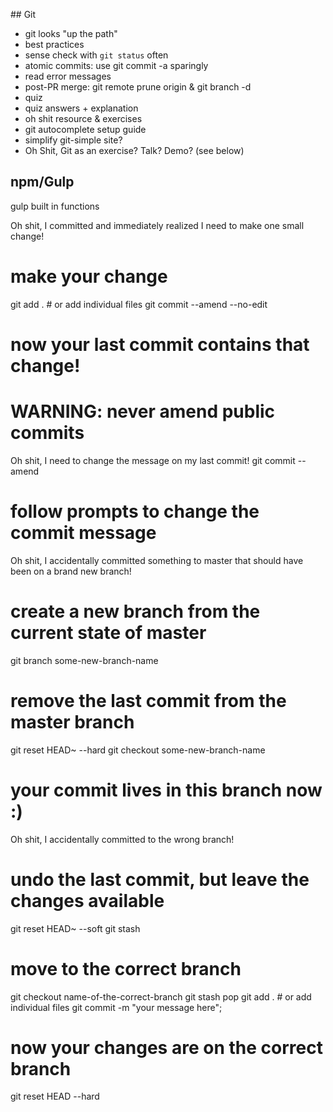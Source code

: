 ## Git
- git looks "up the path"
- best practices
- sense check with `git status` often
- atomic commits: use git commit -a sparingly
- read error messages
- post-PR merge: git remote prune origin & git branch -d
- quiz
- quiz answers + explanation
- oh shit resource & exercises
- git autocomplete setup guide
- simplify git-simple site?
- Oh Shit, Git as an exercise? Talk? Demo? (see below)

## npm/Gulp

gulp built in functions

Oh shit, I committed and immediately realized I need to make one small change!
# make your change
git add . # or add individual files
git commit --amend --no-edit
# now your last commit contains that change!
# WARNING: never amend public commits


Oh shit, I need to change the message on my last commit!
git commit --amend
# follow prompts to change the commit message


Oh shit, I accidentally committed something to master that should have been on a brand new branch!
# create a new branch from the current state of master
git branch some-new-branch-name
# remove the last commit from the master branch
git reset HEAD~ --hard
git checkout some-new-branch-name
# your commit lives in this branch now :)


Oh shit, I accidentally committed to the wrong branch!
# undo the last commit, but leave the changes available
git reset HEAD~ --soft
git stash
# move to the correct branch
git checkout name-of-the-correct-branch
git stash pop
git add . # or add individual files
git commit -m "your message here";
# now your changes are on the correct branch


git reset HEAD --hard